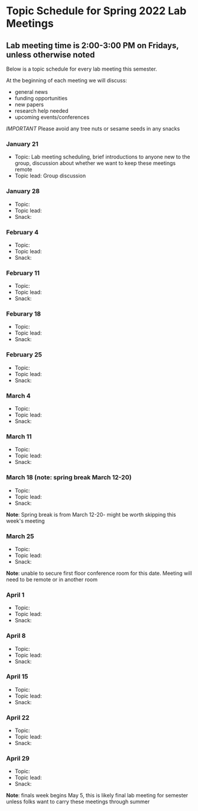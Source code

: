 # Topic Schedule for Spring 2022 Lab Meetings
## Lab meeting time is 2:00-3:00 PM on Fridays, unless otherwise noted
Below is a topic schedule for every lab meeting this semester.

At the beginning of each meeting we will discuss:
- general news
- funding opportunities
- new papers
- research help needed
- upcoming events/conferences

*IMPORTANT*
Please avoid any tree nuts or sesame seeds in any snacks

### January 21

- Topic: Lab meeting scheduling, brief introductions to anyone new to the group, discussion about whether we want to keep these meetings remote
- Topic lead: Group discussion

### January 28

- Topic:
- Topic lead:
- Snack:

### February 4

- Topic:
- Topic lead:
- Snack:

### February 11

- Topic:
- Topic lead:
- Snack:

### Feburary 18

- Topic:
- Topic lead:
- Snack:

### February 25

- Topic:
- Topic lead:
- Snack:

### March 4

- Topic:
- Topic lead:
- Snack:

### March 11

- Topic:
- Topic lead:
- Snack:

### March 18 (note: spring break March 12-20)

- Topic:
- Topic lead:
- Snack:

**Note**: Spring break is from March 12-20- might be worth skipping this week's meeting

### March 25

- Topic:
- Topic lead:
- Snack:

**Note**: unable to secure first floor conference room for this date. Meeting will need to be remote or in another room

### April 1

- Topic:
- Topic lead:
- Snack:

### April 8

- Topic:
- Topic lead:
- Snack:

### April 15
- Topic:
- Topic lead:
- Snack:

### April 22
- Topic:
- Topic lead:
- Snack:

### April 29
- Topic:
- Topic lead:
- Snack:

**Note**: finals week begins May 5, this is likely final lab meeting for semester unless folks want to carry these meetings through summer
